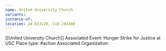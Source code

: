 ```yaml
---
name: United University Church
variants: 
instance-of: 
location: 34.023120,-118.284300
---
```

[[United University Church]]
Associated Event: Hunger Strike for Justice at USC
Place type: #action
Associated Organization: 

